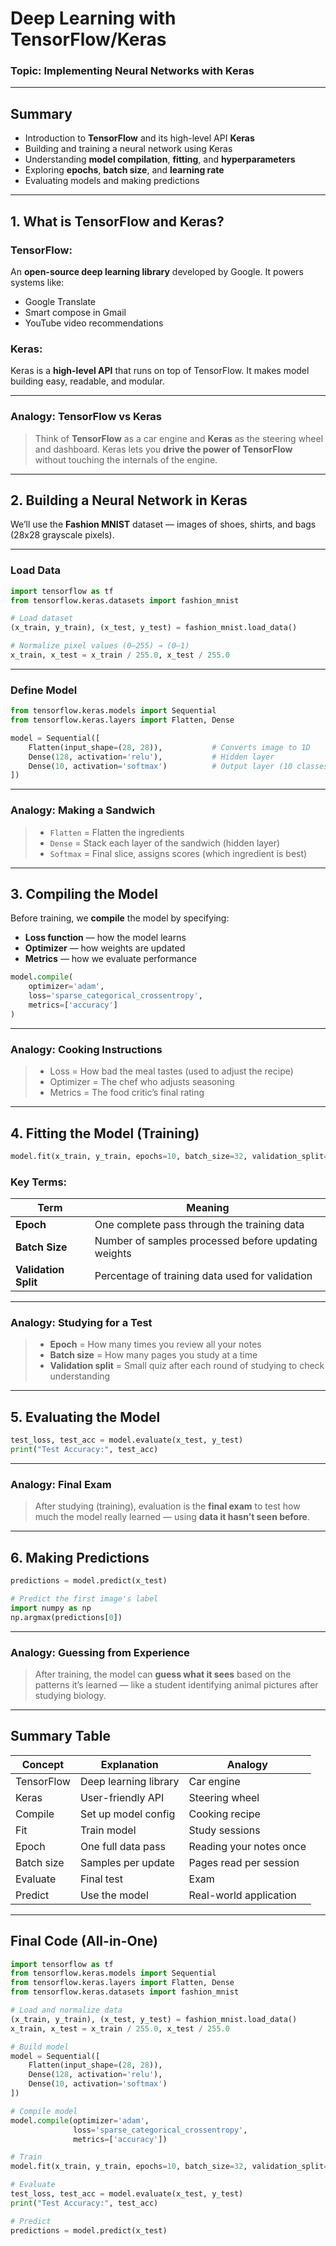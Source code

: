 #  Deep Learning with TensorFlow/Keras

### Topic: Implementing Neural Networks with Keras

---

##  Summary

* Introduction to **TensorFlow** and its high-level API **Keras**
* Building and training a neural network using Keras
* Understanding **model compilation**, **fitting**, and **hyperparameters**
* Exploring **epochs**, **batch size**, and **learning rate**
* Evaluating models and making predictions

---

## 1. What is TensorFlow and Keras?

###  TensorFlow:

An **open-source deep learning library** developed by Google. It powers systems like:

* Google Translate
* Smart compose in Gmail
* YouTube video recommendations

###  Keras:

Keras is a **high-level API** that runs on top of TensorFlow. It makes model building easy, readable, and modular.

---

###  Analogy: TensorFlow vs Keras

> Think of **TensorFlow** as a car engine and **Keras** as the steering wheel and dashboard.
> Keras lets you **drive the power of TensorFlow** without touching the internals of the engine.

---

## 2. Building a Neural Network in Keras

We’ll use the **Fashion MNIST** dataset — images of shoes, shirts, and bags (28x28 grayscale pixels).

---

###  Load Data

```python
import tensorflow as tf
from tensorflow.keras.datasets import fashion_mnist

# Load dataset
(x_train, y_train), (x_test, y_test) = fashion_mnist.load_data()

# Normalize pixel values (0–255) → (0–1)
x_train, x_test = x_train / 255.0, x_test / 255.0
```

---

###  Define Model

```python
from tensorflow.keras.models import Sequential
from tensorflow.keras.layers import Flatten, Dense

model = Sequential([
    Flatten(input_shape=(28, 28)),           # Converts image to 1D
    Dense(128, activation='relu'),           # Hidden layer
    Dense(10, activation='softmax')          # Output layer (10 classes)
])
```

---

###  Analogy: Making a Sandwich

> * `Flatten` = Flatten the ingredients
> * `Dense` = Stack each layer of the sandwich (hidden layer)
> * `Softmax` = Final slice, assigns scores (which ingredient is best)

---

## 3. Compiling the Model

Before training, we **compile** the model by specifying:

* **Loss function** — how the model learns
* **Optimizer** — how weights are updated
* **Metrics** — how we evaluate performance

```python
model.compile(
    optimizer='adam',
    loss='sparse_categorical_crossentropy',
    metrics=['accuracy']
)
```

---

###  Analogy: Cooking Instructions

> * Loss = How bad the meal tastes (used to adjust the recipe)
> * Optimizer = The chef who adjusts seasoning
> * Metrics = The food critic’s final rating

---

## 4. Fitting the Model (Training)

```python
model.fit(x_train, y_train, epochs=10, batch_size=32, validation_split=0.2)
```

###  Key Terms:

| Term                 | Meaning                                             |
| -------------------- | --------------------------------------------------- |
| **Epoch**            | One complete pass through the training data         |
| **Batch Size**       | Number of samples processed before updating weights |
| **Validation Split** | Percentage of training data used for validation     |

---

###  Analogy: Studying for a Test

> * **Epoch** = How many times you review all your notes
> * **Batch size** = How many pages you study at a time
> * **Validation split** = Small quiz after each round of studying to check understanding

---

## 5. Evaluating the Model

```python
test_loss, test_acc = model.evaluate(x_test, y_test)
print("Test Accuracy:", test_acc)
```

---

###  Analogy: Final Exam

> After studying (training), evaluation is the **final exam** to test how much the model really learned — using **data it hasn’t seen before**.

---

## 6. Making Predictions

```python
predictions = model.predict(x_test)

# Predict the first image's label
import numpy as np
np.argmax(predictions[0])
```

---

###  Analogy: Guessing from Experience

> After training, the model can **guess what it sees** based on the patterns it’s learned — like a student identifying animal pictures after studying biology.

---

##  Summary Table

| Concept    | Explanation           | Analogy                 |
| ---------- | --------------------- | ----------------------- |
| TensorFlow | Deep learning library | Car engine              |
| Keras      | User-friendly API     | Steering wheel          |
| Compile    | Set up model config   | Cooking recipe          |
| Fit        | Train model           | Study sessions          |
| Epoch      | One full data pass    | Reading your notes once |
| Batch size | Samples per update    | Pages read per session  |
| Evaluate   | Final test            | Exam                    |
| Predict    | Use the model         | Real-world application  |

---

##  Final Code (All-in-One)

```python
import tensorflow as tf
from tensorflow.keras.models import Sequential
from tensorflow.keras.layers import Flatten, Dense
from tensorflow.keras.datasets import fashion_mnist

# Load and normalize data
(x_train, y_train), (x_test, y_test) = fashion_mnist.load_data()
x_train, x_test = x_train / 255.0, x_test / 255.0

# Build model
model = Sequential([
    Flatten(input_shape=(28, 28)),
    Dense(128, activation='relu'),
    Dense(10, activation='softmax')
])

# Compile model
model.compile(optimizer='adam',
              loss='sparse_categorical_crossentropy',
              metrics=['accuracy'])

# Train
model.fit(x_train, y_train, epochs=10, batch_size=32, validation_split=0.2)

# Evaluate
test_loss, test_acc = model.evaluate(x_test, y_test)
print("Test Accuracy:", test_acc)

# Predict
predictions = model.predict(x_test)
```


